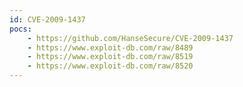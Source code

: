 ```yaml
---
id: CVE-2009-1437
pocs:
    - https://github.com/HanseSecure/CVE-2009-1437
    - https://www.exploit-db.com/raw/8489
    - https://www.exploit-db.com/raw/8519
    - https://www.exploit-db.com/raw/8520
---
```

